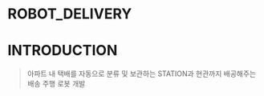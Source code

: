 ROBOT_DELIVERY
=========
INTRODUCTION
=========
> 아파트 내 택배를 자동으로 분류 및 보관하는 STATION과 현관까지 배공해주는 배송 주행 로봇 개발
